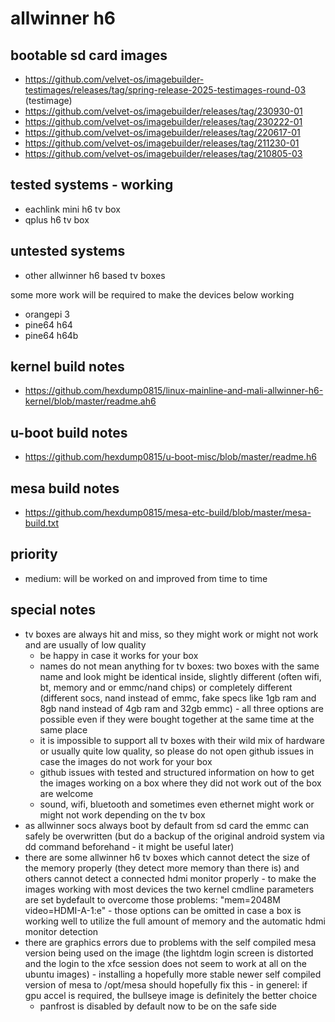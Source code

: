 # allwinner h6

## bootable sd card images

- https://github.com/velvet-os/imagebuilder-testimages/releases/tag/spring-release-2025-testimages-round-03 (testimage)
- https://github.com/velvet-os/imagebuilder/releases/tag/230930-01
- https://github.com/velvet-os/imagebuilder/releases/tag/230222-01
- https://github.com/velvet-os/imagebuilder/releases/tag/220617-01
- https://github.com/velvet-os/imagebuilder/releases/tag/211230-01
- https://github.com/velvet-os/imagebuilder/releases/tag/210805-03

## tested systems - working

- eachlink mini h6 tv box
- qplus h6 tv box

## untested systems

- other allwinner h6 based tv boxes

some more work will be required to make the devices below working

- orangepi 3
- pine64 h64
- pine64 h64b

## kernel build notes

- https://github.com/hexdump0815/linux-mainline-and-mali-allwinner-h6-kernel/blob/master/readme.ah6

## u-boot build notes

- https://github.com/hexdump0815/u-boot-misc/blob/master/readme.h6

## mesa build notes

- https://github.com/hexdump0815/mesa-etc-build/blob/master/mesa-build.txt

## priority

- medium: will be worked on and improved from time to time

## special notes

- tv boxes are always hit and miss, so they might work or might not work and are usually of low quality
  - be happy in case it works for your box
  - names do not mean anything for tv boxes: two boxes with the same name and look might be identical inside, slightly different (often wifi, bt, memory and or emmc/nand chips) or completely different (different socs, nand instead of emmc, fake specs like 1gb ram and 8gb nand instead of 4gb ram and 32gb emmc) - all three options are possible even if they were bought together at the same time at the same place
  - it is impossible to support all tv boxes with their wild mix of hardware or usually quite low quality, so please do not open github issues in case the images do not work for your box
  - github issues with tested and structured information on how to get the images working on a box where they did not work out of the box are welcome
  - sound, wifi, bluetooth and sometimes even ethernet might work or might not work depending on the tv box
- as allwinner socs always boot by default from sd card the emmc can safely be overwritten (but do a backup of the original android system via dd command beforehand - it might be useful later)
- there are some allwinner h6 tv boxes which cannot detect the size of the memory properly (they detect more memory than there is) and others cannot detect a connected hdmi monitor properly - to make the images working with most devices the two kernel cmdline parameters are set bydefault to overcome those problems: "mem=2048M video=HDMI-A-1:e" - those options can be omitted in case a box is working well to utilize the full amount of memory and the automatic hdmi monitor detection
- there are graphics errors due to problems with the self compiled mesa version being used on the image (the lightdm login screen is distorted and the login to the xfce session does not seem to work at all on the ubuntu images) - installing a hopefully more stable newer self compiled version of mesa to /opt/mesa should hopefully fix this - in generel: if gpu accel is required, the bullseye image is definitely the better choice
  - panfrost is disabled by default now to be on the safe side
